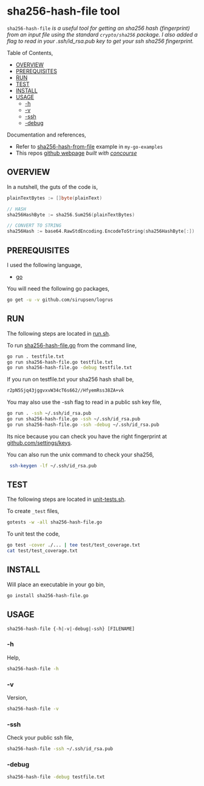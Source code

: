 # sha256-hash-file tool

`sha256-hash-file` _is a useful tool for
getting an sha256 hash (fingerprint) from an input file using the standard
`crypto/sha256` package.
I also added a flag to read in your .ssh/id_rsa.pub key to get your ssh sha256 fingerprint._

Table of Contents,

* [OVERVIEW](https://github.com/JeffDeCola/my-go-tools/tree/master/cryptography-tools/sha256-hash-file#overview)
* [PREREQUISITES](https://github.com/JeffDeCola/my-go-tools/tree/master/cryptography-tools/sha256-hash-file#prerequisites)
* [RUN](https://github.com/JeffDeCola/my-go-tools/tree/master/cryptography-tools/sha256-hash-file#run)
* [TEST](https://github.com/JeffDeCola/my-go-tools/tree/master/cryptography-tools/sha256-hash-file#test)
* [INSTALL](https://github.com/JeffDeCola/my-go-tools/tree/master/cryptography-tools/sha256-hash-file#install)
* [USAGE](https://github.com/JeffDeCola/my-go-tools/tree/master/cryptography-tools/sha256-hash-file#usage)
  * [-h](https://github.com/JeffDeCola/my-go-tools/tree/master/cryptography-tools/sha256-hash-file#-h)
  * [-v](https://github.com/JeffDeCola/my-go-tools/tree/master/cryptography-tools/sha256-hash-file#-v)
  * [-ssh](https://github.com/JeffDeCola/my-go-tools/tree/master/cryptography-tools/sha256-hash-file#-ssh)
  * [-debug](https://github.com/JeffDeCola/my-go-tools/tree/master/cryptography-tools/sha256-hash-file#-debug)

Documentation and references,

* Refer to
  [sha256-hash-from-file](https://github.com/JeffDeCola/my-go-examples/tree/master/cryptography/hashing/sha256-hash-from-file)
  example in `my-go-examples`
* This repos
  [github webpage](https://jeffdecola.github.io/my-go-tools/)
  _built with
  [concourse](https://github.com/JeffDeCola/my-go-tools/blob/master/ci-README.md)_

## OVERVIEW

In a nutshell, the guts of the code is,

```go
plainTextBytes := []byte(plainText)

// HASH
sha256HashByte := sha256.Sum256(plainTextBytes)

// CONVERT TO STRING
sha256Hash := base64.RawStdEncoding.EncodeToString(sha256HashByte[:])
```

## PREREQUISITES

I used the following language,

* [go](https://github.com/JeffDeCola/my-cheat-sheets/tree/master/software/development/languages/go-cheat-sheet)

You will need the following go packages,

```bash
go get -u -v github.com/sirupsen/logrus
```

## RUN

The following steps are located in
[run.sh](https://github.com/JeffDeCola/my-go-tools/blob/master/cryptography-tools/sha256-hash-file/run.sh).

To run
[sha256-hash-file.go](https://github.com/JeffDeCola/my-go-tools/blob/master/cryptography-tools/sha256-hash-file/sha256-hash-file.go)
from the command line,

```bash
go run . testfile.txt
go run sha256-hash-file.go testfile.txt
go run sha256-hash-file.go -debug testfile.txt
```

If you run on testfile.txt your sha256 hash shall be,

```txt
r2pN5Sjq43jggvxvW34cT6s662//HfyemRss38ZA+vk
```

You may also use the -ssh flag to read in a public ssh key file,

```bash
go run . -ssh ~/.ssh/id_rsa.pub
go run sha256-hash-file.go -ssh ~/.ssh/id_rsa.pub
go run sha256-hash-file.go -ssh -debug ~/.ssh/id_rsa.pub
```

Its nice because you can check you have the right fingerprint at
[github.com/settings/keys](https://github.com/settings/keys).

You can also run the unix command to check your sha256,

```bash
 ssh-keygen -lf ~/.ssh/id_rsa.pub
```

## TEST

The following steps are located in
[unit-tests.sh](https://github.com/JeffDeCola/my-go-tools/blob/master/cryptography-tools/sha256-hash-file/test/unit-tests.sh).

To create `_test` files,

```bash
gotests -w -all sha256-hash-file.go
```

To unit test the code,

```bash
go test -cover ./... | tee test/test_coverage.txt
cat test/test_coverage.txt
```

## INSTALL

Will place an executable in your go bin,

```bash
go install sha256-hash-file.go
```

## USAGE

```txt
sha256-hash-file {-h|-v|-debug|-ssh} [FILENAME]
```

### -h

Help,

```bash
sha256-hash-file -h
```

### -v

Version,

```bash
sha256-hash-file -v
```

### -ssh

Check your public ssh file,

```bash
sha256-hash-file -ssh ~/.ssh/id_rsa.pub
```

### -debug

```bash
sha256-hash-file -debug testfile.txt
```
